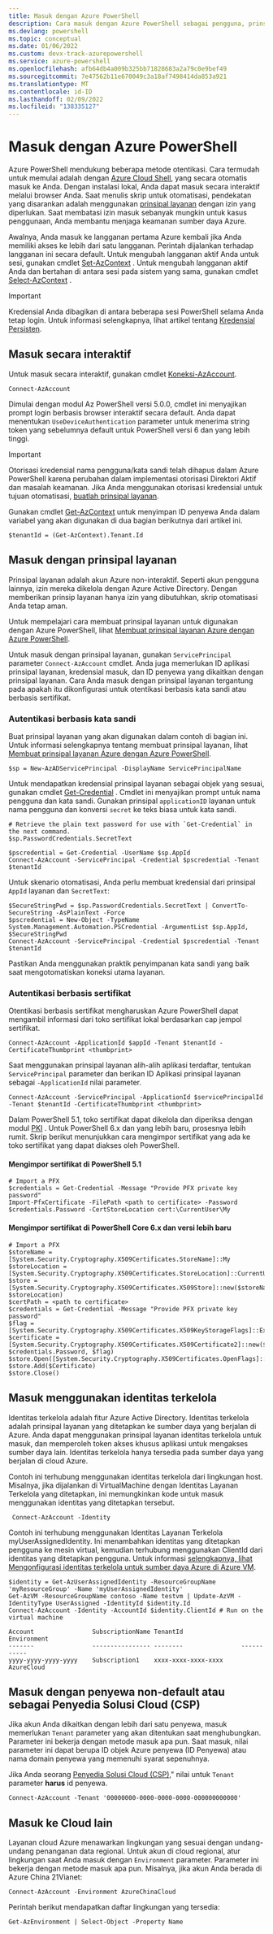 ```yaml
---
title: Masuk dengan Azure PowerShell
description: Cara masuk dengan Azure PowerShell sebagai pengguna, prinsipal layanan, atau dengan identitas terkelola untuk sumber daya Azure.
ms.devlang: powershell
ms.topic: conceptual
ms.date: 01/06/2022
ms.custom: devx-track-azurepowershell
ms.service: azure-powershell
ms.openlocfilehash: afb64db4a009b325bb71828683a2a79c0e9bef49
ms.sourcegitcommit: 7e47562b11e670049c3a18af7498414da853a921
ms.translationtype: MT
ms.contentlocale: id-ID
ms.lasthandoff: 02/09/2022
ms.locfileid: "138335127"
---
```

# <a name="sign-in-with-azure-powershell"></a>Masuk dengan Azure PowerShell

Azure PowerShell mendukung beberapa metode otentikasi. Cara termudah untuk memulai adalah dengan [Azure Cloud Shell](/azure/cloud-shell/overview), yang secara otomatis masuk ke Anda. Dengan instalasi lokal, Anda dapat masuk secara interaktif melalui browser Anda. Saat menulis skrip untuk otomatisasi, pendekatan yang disarankan adalah menggunakan [prinsipal layanan](create-azure-service-principal-azureps.md) dengan izin yang diperlukan. Saat membatasi izin masuk sebanyak mungkin untuk kasus penggunaan, Anda membantu menjaga keamanan sumber daya Azure.

Awalnya, Anda masuk ke langganan pertama Azure kembali jika Anda memiliki akses ke lebih dari satu langganan. Perintah dijalankan terhadap langganan ini secara default. Untuk mengubah langganan aktif Anda untuk sesi, gunakan cmdlet [Set-AzContext](/powershell/module/az.accounts/set-azcontext) . Untuk mengubah langganan aktif Anda dan bertahan di antara sesi pada sistem yang sama, gunakan cmdlet [Select-AzContext](/powershell/module/az.accounts/select-azcontext) .

> [!IMPORTANT]
> Kredensial Anda dibagikan di antara beberapa sesi PowerShell selama Anda tetap login.
> Untuk informasi selengkapnya, lihat artikel tentang [Kredensial Persisten](context-persistence.md).

## <a name="sign-in-interactively"></a>Masuk secara interaktif

Untuk masuk secara interaktif, gunakan cmdlet [Koneksi-AzAccount](/powershell/module/az.accounts/connect-azaccount).

```azurepowershell-interactive
Connect-AzAccount
```

Dimulai dengan modul Az PowerShell versi 5.0.0, cmdlet ini menyajikan prompt login berbasis browser interaktif secara default. Anda dapat menentukan `UseDeviceAuthentication` parameter untuk menerima string token yang sebelumnya default untuk PowerShell versi 6 dan yang lebih tinggi.

> [!IMPORTANT]
> Otorisasi kredensial nama pengguna/kata sandi telah dihapus dalam Azure PowerShell karena perubahan dalam implementasi otorisasi Direktori Aktif dan masalah keamanan. Jika Anda menggunakan otorisasi kredensial untuk tujuan otomatisasi, [buatlah prinsipal layanan](create-azure-service-principal-azureps.md).

Gunakan cmdlet [Get-AzContext](/powershell/module/az.accounts/get-azcontext) untuk menyimpan ID penyewa Anda dalam variabel yang akan digunakan di dua bagian berikutnya dari artikel ini.

```azurepowershell-interactive
$tenantId = (Get-AzContext).Tenant.Id
```

## <a name="sign-in-with-a-service-principal"></a>Masuk dengan prinsipal layanan

Prinsipal layanan adalah akun Azure non-interaktif. Seperti akun pengguna lainnya, izin mereka dikelola dengan Azure Active Directory. Dengan memberikan prinsip layanan hanya izin yang dibutuhkan, skrip otomatisasi Anda tetap aman.

Untuk mempelajari cara membuat prinsipal layanan untuk digunakan dengan Azure PowerShell, lihat [Membuat prinsipal layanan Azure dengan Azure PowerShell](create-azure-service-principal-azureps.md).

Untuk masuk dengan prinsipal layanan, gunakan `ServicePrincipal` parameter `Connect-AzAccount` cmdlet. Anda juga memerlukan ID aplikasi prinsipal layanan, kredensial masuk, dan ID penyewa yang dikaitkan dengan prinsipal layanan. Cara Anda masuk dengan prinsipal layanan tergantung pada apakah itu dikonfigurasi untuk otentikasi berbasis kata sandi atau berbasis sertifikat.

### <a name="password-based-authentication"></a>Autentikasi berbasis kata sandi

Buat prinsipal layanan yang akan digunakan dalam contoh di bagian ini. Untuk informasi selengkapnya tentang membuat prinsipal layanan, lihat [Membuat prinsipal layanan Azure dengan Azure PowerShell](/powershell/azure/create-azure-service-principal-azureps).

```azurepowershell-interactive
$sp = New-AzADServicePrincipal -DisplayName ServicePrincipalName
```

Untuk mendapatkan kredensial prinsipal layanan sebagai objek yang sesuai, gunakan cmdlet [Get-Credential](/powershell/module/microsoft.powershell.security/get-credential) . Cmdlet ini menyajikan prompt untuk nama pengguna dan kata sandi. Gunakan prinsipal `applicationID` layanan untuk nama pengguna dan konversi `secret` ke teks biasa untuk kata sandi.

```azurepowershell-interactive
# Retrieve the plain text password for use with `Get-Credential` in the next command.
$sp.PasswordCredentials.SecretText

$pscredential = Get-Credential -UserName $sp.AppId
Connect-AzAccount -ServicePrincipal -Credential $pscredential -Tenant $tenantId
```

Untuk skenario otomatisasi, Anda perlu membuat kredensial dari prinsipal `AppId` layanan dan `SecretText`:

```azurepowershell-interactive
$SecureStringPwd = $sp.PasswordCredentials.SecretText | ConvertTo-SecureString -AsPlainText -Force
$pscredential = New-Object -TypeName System.Management.Automation.PSCredential -ArgumentList $sp.AppId, $SecureStringPwd
Connect-AzAccount -ServicePrincipal -Credential $pscredential -Tenant $tenantId
```

Pastikan Anda menggunakan praktik penyimpanan kata sandi yang baik saat mengotomatiskan koneksi utama layanan.

### <a name="certificate-based-authentication"></a>Autentikasi berbasis sertifikat

Otentikasi berbasis sertifikat mengharuskan Azure PowerShell dapat mengambil informasi dari toko sertifikat lokal berdasarkan cap jempol sertifikat.

```azurepowershell-interactive
Connect-AzAccount -ApplicationId $appId -Tenant $tenantId -CertificateThumbprint <thumbprint>
```

Saat menggunakan prinsipal layanan alih-alih aplikasi terdaftar, tentukan `ServicePrincipal` parameter dan berikan ID Aplikasi prinsipal layanan sebagai `-ApplicationId` nilai parameter.

```azurepowershell-interactive
Connect-AzAccount -ServicePrincipal -ApplicationId $servicePrincipalId -Tenant $tenantId -CertificateThumbprint <thumbprint>
```

Dalam PowerShell 5.1, toko sertifikat dapat dikelola dan diperiksa dengan modul [PKI](/powershell/module/pki) . Untuk PowerShell 6.x dan yang lebih baru, prosesnya lebih rumit.
Skrip berikut menunjukkan cara mengimpor sertifikat yang ada ke toko sertifikat yang dapat diakses oleh PowerShell.

#### <a name="import-a-certificate-in-powershell-51"></a>Mengimpor sertifikat di PowerShell 5.1

```azurepowershell-interactive
# Import a PFX
$credentials = Get-Credential -Message "Provide PFX private key password"
Import-PfxCertificate -FilePath <path to certificate> -Password $credentials.Password -CertStoreLocation cert:\CurrentUser\My
```

#### <a name="import-a-certificate-in-powershell-core-6x-and-later"></a>Mengimpor sertifikat di PowerShell Core 6.x dan versi lebih baru

```azurepowershell-interactive
# Import a PFX
$storeName = [System.Security.Cryptography.X509Certificates.StoreName]::My
$storeLocation = [System.Security.Cryptography.X509Certificates.StoreLocation]::CurrentUser
$store = [System.Security.Cryptography.X509Certificates.X509Store]::new($storeName, $storeLocation)
$certPath = <path to certificate>
$credentials = Get-Credential -Message "Provide PFX private key password"
$flag = [System.Security.Cryptography.X509Certificates.X509KeyStorageFlags]::Exportable
$certificate = [System.Security.Cryptography.X509Certificates.X509Certificate2]::new($certPath, $credentials.Password, $flag)
$store.Open([System.Security.Cryptography.X509Certificates.OpenFlags]::ReadWrite)
$store.Add($Certificate)
$store.Close()
```

## <a name="sign-in-using-a-managed-identity"></a>Masuk menggunakan identitas terkelola

Identitas terkelola adalah fitur Azure Active Directory. Identitas terkelola adalah prinsipal layanan yang ditetapkan ke sumber daya yang berjalan di Azure. Anda dapat menggunakan prinsipal layanan identitas terkelola untuk masuk, dan memperoleh token akses khusus aplikasi untuk mengakses sumber daya lain. Identitas terkelola hanya tersedia pada sumber daya yang berjalan di cloud Azure.

Contoh ini terhubung menggunakan identitas terkelola dari lingkungan host. Misalnya, jika dijalankan di VirtualMachine dengan Identitas Layanan Terkelola yang ditetapkan, ini memungkinkan kode untuk masuk menggunakan identitas yang ditetapkan tersebut.

```azurepowershell-interactive
 Connect-AzAccount -Identity
```

Contoh ini terhubung menggunakan Identitas Layanan Terkelola myUserAssignedIdentity. Ini menambahkan identitas yang ditetapkan pengguna ke mesin virtual, kemudian terhubung menggunakan ClientId dari identitas yang ditetapkan pengguna. Untuk informasi [selengkapnya, lihat Mengonfigurasi identitas terkelola untuk sumber daya Azure di Azure VM](/active-directory/managed-identities-azure-resources/qs-configure-powershell-windows-vm).

```azurepowershell-interactive
$identity = Get-AzUserAssignedIdentity -ResourceGroupName 'myResourceGroup' -Name 'myUserAssignedIdentity'
Get-AzVM -ResourceGroupName contoso -Name testvm | Update-AzVM -IdentityType UserAssigned -IdentityId $identity.Id
Connect-AzAccount -Identity -AccountId $identity.ClientId # Run on the virtual machine

Account                SubscriptionName TenantId                Environment
-------                ---------------- --------                -----------
yyyy-yyyy-yyyy-yyyy    Subscription1    xxxx-xxxx-xxxx-xxxx     AzureCloud
```

## <a name="sign-in-with-a-non-default-tenant-or-as-a-cloud-solution-provider-csp"></a>Masuk dengan penyewa non-default atau sebagai Penyedia Solusi Cloud (CSP)

Jika akun Anda dikaitkan dengan lebih dari satu penyewa, masuk memerlukan `Tenant` parameter yang akan ditentukan saat menghubungkan. Parameter ini bekerja dengan metode masuk apa pun. Saat masuk, nilai parameter ini dapat berupa ID objek Azure penyewa (ID Penyewa) atau nama domain penyewa yang memenuhi syarat sepenuhnya.

Jika Anda seorang [Penyedia Solusi Cloud (CSP),](https://azure.microsoft.com/offers/ms-azr-0145p/)" nilai untuk `Tenant` parameter **harus** id penyewa.

```azurepowershell-interactive
Connect-AzAccount -Tenant '00000000-0000-0000-0000-000000000000'
```

## <a name="sign-in-to-another-cloud"></a>Masuk ke Cloud lain

Layanan cloud Azure menawarkan lingkungan yang sesuai dengan undang-undang penanganan data regional. Untuk akun di cloud regional, atur lingkungan saat Anda masuk dengan `Environment` parameter. Parameter ini bekerja dengan metode masuk apa pun. Misalnya, jika akun Anda berada di Azure China 21Vianet:

```azurepowershell-interactive
Connect-AzAccount -Environment AzureChinaCloud
```

Perintah berikut mendapatkan daftar lingkungan yang tersedia:

```azurepowershell-interactive
Get-AzEnvironment | Select-Object -Property Name
```
